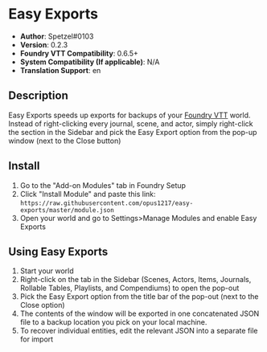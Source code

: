 # Easy Exports

* **Author**: Spetzel#0103
* **Version**: 0.2.3
* **Foundry VTT Compatibility**: 0.6.5+
* **System Compatibility (If applicable)**: N/A
* **Translation Support**: en


## Description

Easy Exports speeds up exports for backups of your [Foundry VTT](https://foundryvtt.com/) world. Instead of right-clicking every journal, scene, and actor, simply right-click the section in the Sidebar and pick the Easy Export option from the pop-up window (next to the Close button)

## Install

1. Go to the "Add-on Modules" tab in Foundry Setup
2. Click "Install Module" and paste this link: `https://raw.githubusercontent.com/opus1217/easy-exports/master/module.json`
3. Open your world and go to Settings>Manage Modules and enable Easy Exports

## Using Easy Exports
1. Start your world
2. Right-click on the tab in the Sidebar (Scenes, Actors, Items, Journals, Rollable Tables, Playlists, and Compendiums) to open the pop-out
3. Pick the Easy Export option from the title bar of the pop-out (next to the Close option)
4. The contents of the window will be exported in one concatenated JSON file to a backup location you pick on your local machine.
5. To recover individual entities, edit the relevant JSON into a separate file for import
